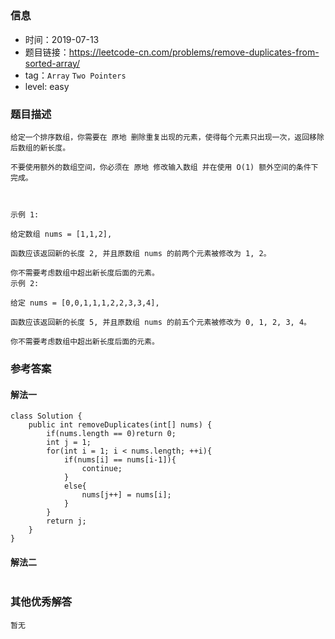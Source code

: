 ## 

### 信息

- 时间：2019-07-13
- 题目链接：https://leetcode-cn.com/problems/remove-duplicates-from-sorted-array/
- tag：`Array` `Two Pointers`
- level: easy

### 题目描述

```
给定一个排序数组，你需要在 原地 删除重复出现的元素，使得每个元素只出现一次，返回移除后数组的新长度。

不要使用额外的数组空间，你必须在 原地 修改输入数组 并在使用 O(1) 额外空间的条件下完成。

 

示例 1:

给定数组 nums = [1,1,2], 

函数应该返回新的长度 2, 并且原数组 nums 的前两个元素被修改为 1, 2。 

你不需要考虑数组中超出新长度后面的元素。
示例 2:

给定 nums = [0,0,1,1,1,2,2,3,3,4],

函数应该返回新的长度 5, 并且原数组 nums 的前五个元素被修改为 0, 1, 2, 3, 4。

你不需要考虑数组中超出新长度后面的元素。

```

### 参考答案

#### 解法一
```
class Solution {
    public int removeDuplicates(int[] nums) {
        if(nums.length == 0)return 0;
        int j = 1;
        for(int i = 1; i < nums.length; ++i){
            if(nums[i] == nums[i-1]){
                continue;
            }
            else{
                nums[j++] = nums[i];
            }
        }
        return j;
    }
}
```
#### 解法二
```
```

### 其他优秀解答
```
暂无
```